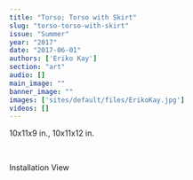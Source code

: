 ```yaml
---
title: "Torso; Torso with Skirt"
slug: "torso-torso-with-skirt"
issue: "Summer"
year: "2017"
date: "2017-06-01"
authors: ['Eriko Kay']
section: "art"
audio: []
main_image: ""
banner_image: ""
images: ['sites/default/files/ErikoKay.jpg']
videos: []
---
```

10x11x9 in., 10x11x12 in.

  

 Installation View

